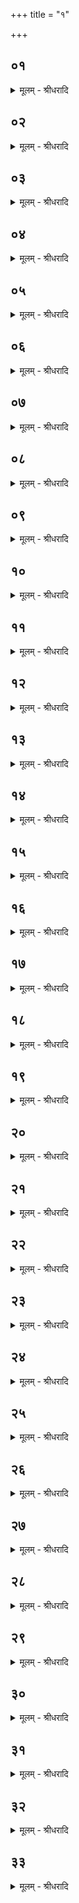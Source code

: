 +++
title = "१"

+++


## ०१
<details><summary>मूलम् - श्रीधरादि</summary>

द्वया᳘ ह प्राजापत्याः᳘॥  
(०) देवाश्चा᳘सुराश्च त᳘तः कानीयसा᳘ ऽएव᳘ देवा᳘ ज्यायसा ऽअ᳘सुरास्त᳘ ऽएषु᳘ लोके᳘ष्वस्पर्द्धन्त॥
</details>

## ०२
<details><summary>मूलम् - श्रीधरादि</summary>

ते᳘ ह देवा᳘ ऽऊचुः॥  
(र्ह) हन्ता᳘सुरान्यज्ञ᳘ ऽउद्गीथे᳘नात्य᳘यामे᳘ति॥
</details>

## ०३
<details><summary>मूलम् - श्रीधरादि</summary>

ते᳘ ह व्वा᳘चमूचुः॥  
(स्त्वं᳘)‍ त्व᳘न्न ऽउ᳘द्गाये᳘ति तथे᳘ति ते᳘भ्यो व्वागुदगायद्यो᳘[[!!]] व्वाचि भो᳘गस्त᳘न्देवे᳘भ्य ऽआ᳘गायद्य᳘त्कल्या᳘णम्व᳘दति त᳘दात्म᳘ने᳘ ते ऽविदुरने᳘न वै᳘ न ऽउद्गात्रा᳘ ऽत्येष्यन्तीति त᳘मभिद्रु᳘त्य पाप्म᳘ना ऽविध्यन्त्स[[!!]] यः स᳘ पाप्मा य᳘दे᳘वेदम᳘प्रतिरूपम्व᳘दति स᳘ ऽएव स᳘ पाप्मा॥
</details>

## ०४
<details><summary>मूलम् - श्रीधरादि</summary>

(प्मा᳘ ऽथ) अ᳘थ ह प्राण᳘मूचुः॥  
(स्त्वं᳘)‍ त्व᳘न्न ऽउ᳘द्गाये᳘ति तथे᳘ति ते᳘भ्यः प्राण ऽउ᳘दगायद्यः᳘ प्राणे भो᳘गस्त᳘न्देवे᳘भ्य ऽआ᳘गायद्य᳘त्कल्या᳘णञ्जि᳘घ्रति त᳘दात्म᳘ने᳘ ते ऽविदुरने᳘न वै᳘ न ऽउद्गात्रा᳘ ऽत्येष्यन्ती᳘ति त᳘मभिद्रु᳘त्य पाप्म᳘ना ऽविध्यन्त्स यः स᳘ पाप्मा य᳘दे᳘वेदम᳘प्रतिरूपञ्जि᳘घ्रति स᳘ ऽएव स᳘ पाप्मा॥
</details>

## ०५
<details><summary>मूलम् - श्रीधरादि</summary>

(प्मा᳘ ऽथ) अ᳘थ ह च᳘क्षुरूचुः॥  
(स्त्वं᳘)‍ त्व᳘न्न ऽउ᳘द्गाये᳘ति तथे᳘ति ते᳘भ्यश्च᳘क्षुरु᳘दगायद्यश्च᳘क्षुषि भो᳘गस्त᳘न्देवे᳘भ्य ऽआ᳘गायद्य᳘त्कल्या᳘णम्प᳘श्यति त᳘दात्म᳘ने᳘ ते ऽविदुरने᳘न वै᳘ न ऽउद्गात्रा᳘ ऽत्येष्यन्ती᳘ति त᳘मभिद्रु᳘त्य पाप्म᳘ना ऽविध्यन्त्स यः स᳘ पाप्मा य᳘दे᳘वेदम᳘प्रतिरूपम्प᳘श्यति स᳘ ऽएव स᳘ पाप्मा॥
</details>

## ०६
<details><summary>मूलम् - श्रीधरादि</summary>

(प्मा᳘ ऽथ) अ᳘थ ह श्रो᳘त्रमूचुः॥  
(स्त्वं᳘)‍ त्व᳘न्न ऽउ᳘द्गाये᳘ति तथे᳘ति ते᳘भ्यः श्रो᳘त्रमु᳘दगायद्यः᳘ श्रोत्रे[[!!]] भो᳘गस्त᳘न्देवे᳘भ्य ऽआ᳘गायद्य᳘त्कल्या᳘णᳫँ᳭ शृणो᳘ति त᳘दात्म᳘ने᳘ ते ऽविदुरने᳘न वै᳘ न ऽउद्गात्रा᳘ ऽत्येष्यन्ती᳘ति त᳘मभिद्रुत्य[[!!]] पाप्म᳘ना ऽविध्यन्त्स यः स᳘ पाप्मा य᳘दे᳘वेदम᳘प्रतिरूपᳫँ᳭ शृणो᳘ति स᳘ ऽएव स᳘ पाप्मा॥
</details>

## ०७
<details><summary>मूलम् - श्रीधरादि</summary>

(प्मा᳘ ऽथ) अ᳘थ ह म᳘न ऽऊचुः॥  
(स्त्वं᳘)‍ त्व᳘न्न ऽउ᳘द्गाये᳘ति तथे᳘ति ते᳘भ्यो म᳘न ऽउ᳘दगायद्यो म᳘नसि भो᳘गस्त᳘न्देवे᳘भ्य ऽआ᳘गायद्य᳘त्कल्या᳘णᳫँ᳭ सङ्कल्प᳘यति त᳘दात्म᳘ने᳘ ते ऽविदुरने᳘न वै᳘ न ऽउद्गात्रा᳘ ऽत्येष्यन्ती᳘ति त᳘मभिद्रु᳘त्य पाप्म᳘ना ऽविध्यन्त्स यः स᳘ पाप्मा य᳘दे᳘वेदम᳘प्रतिरूपᳫँ᳭ सङ्कल्प᳘यति स᳘ ऽएव स᳘ पा᳘प्मैव᳘मु ख᳘ल्वेता᳘ देव᳘ताः पाप्म᳘भिरु᳘पासृजन्नेव᳘मेनाः पाप्म᳘ना ऽविध्यन्॥
</details>

## ०८
<details><summary>मूलम् - श्रीधरादि</summary>

(न्न᳘थ) अ᳘थ हेम᳘मासन्य᳘म्प्राण᳘मूचुः॥  
(स्त्वं᳘)‍ त्व᳘न्न ऽउ᳘द्गाये᳘ति तथे᳘ति ते᳘भ्य ऽएष᳘ प्प्राण ऽउ᳘दगाय᳘त्ते ऽविदुरने᳘न वै᳘ न ऽउद्गात्रा᳘ ऽत्येष्यन्ती᳘ति त᳘मभिद्रु᳘त्य पाप्म᳘ना ऽविव्यत्सन्त्स यथा᳘ ऽश्मानमृत्वा᳘ लोष्टो᳘ व्विध्व᳘ᳫँ᳘सेतैव᳘ᳫँ᳘ हैव᳘ व्विध्व᳘ᳫँ᳘समाना व्वि᳘ष्वञ्चो व्वि᳘नेशुस्त᳘तो देवा ऽअ᳘भवन्परा᳘ ऽसुरा भ᳘वत्यात्म᳘ना प᳘रा ऽस्य द्विषन्भ्रा᳘तृव्यो भवति य᳘ ऽएवम्वे᳘द॥
</details>

## ०९
<details><summary>मूलम् - श्रीधरादि</summary>

ते᳘ होचुः᳘॥  
क्व नु᳘ सो ऽभूद्यो᳘ न ऽइत्थम᳘सक्ते᳘त्यय᳘मा᳘स्ये ऽन्तरि᳘ति᳘ सो ऽया᳘स्य ऽआङ्गिरसो᳘ ऽङ्गानाᳫँ᳭ हि र᳘सः॥
</details>

## १०
<details><summary>मूलम् - श्रीधरादि</summary>

सा वा᳘ ऽएषा᳘ देव᳘ता दूर्न्ना᳘म॥   
दूर᳘ᳫँ᳘ ह्यस्या[[!!]] मृ᳘त्युर्दूर᳘ᳫँ᳘[[!!]] ह वा᳘ ऽअस्मान्मृत्युर्भ्भवति[[!!]] य᳘ ऽएवम्वे᳘द॥
</details>

## ११
<details><summary>मूलम् - श्रीधरादि</summary>

सा वा᳘ ऽएषा᳘ देव᳘ता॥  
(तै) एता᳘सान्देव᳘तानाम्पाप्मा᳘नम्मृत्युमपह᳘त्य[[!!]] य᳘त्रासा᳘न्दिशाम᳘न्तस्त᳘द्गमया᳘ञ्चकार त᳘दासाम्पाप्म᳘नो व्वि᳘न्यदधात्त᳘स्मान्न[[!!]] ज᳘नमियान्ना᳘न्तमियान्ने᳘त्पाप्मा᳘नंमृत्युमन्ववा᳘यानी᳘ति[[!!]]॥
</details>

## १२
<details><summary>मूलम् - श्रीधरादि</summary>

सा वा᳘ ऽएषा᳘ देव᳘ता॥  
(तै) एता᳘सान्देव᳘तानाम्पाप्मा᳘नम्मृत्यु᳘मपहत्या᳘थैना मृत्युम᳘त्यवहत्॥
</details>

## १३
<details><summary>मूलम् - श्रीधरादि</summary>

(त्स) स वै व्वा᳘चमेव᳘ प्रथमाम᳘त्यवहत्॥  
(त्सा᳘) सा᳘ यदा᳘ मृत्यु᳘मत्यमुच्यत᳘[[!!]] सो ऽग्नि᳘रभव᳘त्सो ऽय᳘मग्निः प᳘रेण मृत्युम᳘तिक्रान्तो दीप्यते॥
</details>

## १४
<details><summary>मूलम् - श्रीधरादि</summary>

(ते᳘ ऽथ) अ᳘थ प्राणम᳘त्यवहत्॥  
(त्स᳘) स᳘ यदा᳘ मृत्युमत्य᳘मुच्यत[[!!]] स᳘ व्वायु᳘रभव᳘त्सो ऽय᳘म्वायुः प᳘रेण मृत्युम᳘तिक्रान्तः पवते॥
</details>

## १५
<details><summary>मूलम् - श्रीधरादि</summary>

(ते᳘ ऽथ) अ᳘थ च᳘क्षुर᳘त्यवहत्॥  
(त्त᳘) त᳘द्यदा᳘ मृत्यु᳘मत्य᳘मुच्यत स᳘ ऽआदि᳘त्यो ऽभव᳘त्सो ऽसा᳘वादित्यः प᳘रेण मृत्युम᳘तिक्रान्तस्तपति॥
</details>

## १६
<details><summary>मूलम् - श्रीधरादि</summary>

(त्य᳘) अ᳘थ श्रो᳘त्रम᳘त्यवहत्॥  
(त्त᳘) त᳘द्यदा᳘ मृत्यु᳘मत्य᳘मुच्यत ता दि᳘शोऽभवँस्ता᳘ ऽइमा दि᳘शः प᳘रेण मृत्युम᳘तिक्रान्ताः॥
</details>

## १७
<details><summary>मूलम् - श्रीधरादि</summary>

(न्ता ऽअ᳘) अ᳘थ मनो᳘ ऽत्यवहत्॥  
(त्त᳘)‍ त᳘द्यदा᳘ मृत्यु᳘मत्य᳘मुच्यत स᳘ चन्द्र᳘मा ऽअभव᳘त्सो ऽसौ᳘ चन्द्रः प᳘रेण मृत्युम᳘तिक्रान्तो भात्येव᳘ᳫँ᳘ ह वा᳘ ऽएनमेषा᳘ देव᳘ता मृत्युम᳘तिवहति य᳘ ऽएवम्वे᳘द॥
</details>

## १८
<details><summary>मूलम् - श्रीधरादि</summary>

(दा᳘था) अ᳘थात्म᳘ने ऽन्नाद्य᳘मा᳘गायत्॥  
(द्य) यद्धि किञ्चा᳘न्नमद्य᳘ते ऽने᳘नैव त᳘दद्य᳘त ऽइह प्प्र᳘तितिष्ठति॥ शतम् ॥७१००॥
</details>

## १९
<details><summary>मूलम् - श्रीधरादि</summary>

ते᳘ देवा᳘ ऽअब्रुवन्॥  
(न्ने) एता᳘वद्वा᳘ ऽइदᳫँ᳭ स᳘र्व्वं यद᳘न्नन्त᳘दात्म᳘न ऽआ᳘गासीर᳘नु नो ऽस्मिन्न᳘न्न ऽआ᳘भजस्वे᳘ति ते वै᳘ मा ऽभिस᳘म्विशते᳘ति तथे᳘ति त᳘ᳫँ᳘ समन्त᳘म्परि᳘ण्यविशन्त[[!!]] त᳘स्माद्य᳘दनेना᳘न्नम᳘त्ति ते᳘नैता᳘स्तृप्यन्त्येव᳘ᳫँ᳘ ह वा᳘ ऽएनᳫँ᳭ स्वा᳘ ऽअभिस᳘म्विशन्ति भ᳘र्त्ता स्वा᳘नाᳫँ᳭ श्रे᳘ष्ठः पुर ऽएता᳘ भवत्यन्नादो᳘ ऽधिपतिर्य्य᳘ ऽएवम्वे᳘द॥
</details>

## २०
<details><summary>मूलम् - श्रीधरादि</summary>

य᳘ ऽउ हैवम्वि᳘दᳫँ᳭ स्वे᳘षु प्रति प्प्रतिर्ब्बुभूषति॥  
न᳘ हैवा᳘लम्भा᳘र्य्येभ्यो भवत्य᳘थ य᳘ ऽए᳘वैतम᳘नु भ᳘वति यो᳘ वैतम᳘नु भा᳘र्य्यान्बु᳘भूर्षति स᳘ हैवा᳘लं भा᳘र्य्येभ्यो भवति᳘॥
</details>

## २१
<details><summary>मूलम् - श्रीधरादि</summary>

सो ऽया᳘स्य ऽआङिरसः᳘॥  
(सो᳘ ऽङ्गा) अङ्गानाᳫँ᳭ हि र᳘सः प्प्राणो वा ऽअ᳘ङ्गानाᳫँ᳭ र᳘सः प्प्राणो हि वा ऽअ᳘ङ्गानाᳫँ᳭ र᳘सस्त᳘स्माद्य᳘स्मात्क᳘स्माच्चा᳘ङ्गात्प्राण᳘ ऽउत्क्रा᳘मति त᳘देव त᳘च्छुष्यत्येष᳘ हि वा ऽअ᳘ङ्गानाᳫँ᳭ र᳘सः॥
</details>

## २२
<details><summary>मूलम् - श्रीधरादि</summary>

(स ऽए) एष᳘ ऽउ ऽएव ब्बृ᳘हस्प᳘तिः॥  
(र्व्वा) व्वाग्वै᳘ ब्बृ᳘हती त᳘स्या ऽएष पतिस्त᳘स्मादु[[!!]] ब्बृ᳘हस्प᳘तिः॥
</details>

## २३
<details><summary>मूलम् - श्रीधरादि</summary>

(तिरे) एष᳘ ऽउ ऽएव ब्ब्र᳘ह्मणस्प᳘तिः॥  
(तिर्व्वा) व्वाग्वै ब्ब्र᳘ह्म त᳘स्या ऽएष प᳘तिस्त᳘स्मादु ब्ब्र᳘ह्मणस्प᳘तिः॥
</details>

## २४
<details><summary>मूलम् - श्रीधरादि</summary>

(तिरे) एष᳘ ऽउ ऽएव सा᳘म॥  
व्वाग्वै सा᳘ ऽमैष᳘ सा चा᳘मश्चे᳘ति तत्सा᳘म्नः सामत्वं य᳘द्वेव᳘ समः प्लु᳘षिणा समो᳘ मश᳘केन समो᳘ नागे᳘न सम᳘ ऽएभि᳘स्त्रिभि᳘र्ल्लोकैः᳘ स᳘मो ऽने᳘न स᳘र्व्वेण त᳘स्माद्वेव सा᳘मा ऽश्नुते सा᳘म्नः सा᳘युज्यᳫँ᳭ सलोक᳘तां य᳘ ऽएव᳘मेतत्सा᳘म व्वे᳘द॥
</details>

## २५
<details><summary>मूलम् - श्रीधरादि</summary>

(दैष᳘) एष᳘ ऽउ वा᳘ ऽउद्गीथः᳘॥  
प्प्राणो वा ऽउ᳘त्प्राणे᳘न᳘ हीदᳫँ᳭ स᳘र्व्वमुत्तब्धम्वा᳘गेव[[!!]] गीथो᳘च्च गी᳘था चे᳘ति स᳘ ऽउद्गीथः᳘॥
</details>

## २६
<details><summary>मूलम् - श्रीधरादि</summary>

(थ᳘स्त) तद्धा᳘पि ब्रह्मदत्त᳘श्चैकितानेयः॥  
(यो) रा᳘जानम्भक्ष᳘यन्नुवाचायन्त्य᳘स्य रा᳘जा मूर्द्धा᳘नम्वि᳘पातयताद्य᳘दि᳘तो ऽया᳘स्य ऽआङ्गिर᳘सो ऽन्ये᳘नोद᳘गायदि᳘ति व्वाचा᳘ च᳘ ह्येव स᳘ प्प्राणे᳘न चोद᳘गायदि᳘ति[[!!]]॥
</details>

## २७
<details><summary>मूलम् - श्रीधरादि</summary>

त᳘स्य हैत᳘स्य सा᳘म्नो यः᳘ स्वम्वे᳘द भ᳘वति॥  
हास्य स्वन्त᳘स्य वै स्व᳘र ऽएव स्वन्त᳘स्मादा᳘र्त्विज्यङ्करिष्य᳘न्वाचि स्व᳘रमिच्छेत[[!!]] त᳘या व्वाचा स्व᳘रसम्पन्नया᳘ ऽऽर्त्विज्यङ्कुर्य्यात्त᳘स्माद्यज्ञे स्व᳘रवन्तन्दि᳘दृक्षन्त ऽएवा᳘थो य᳘स्य स्वम्भ᳘वति भवति[[!!]] हास्य स्वं य᳘ ऽएव᳘मेतत्सा᳘म्नः स्वम्वे᳘द॥
</details>

## २८
<details><summary>मूलम् - श्रीधरादि</summary>

त᳘स्य हैत᳘स्य सा᳘म्नो यः᳘ सुव᳘र्ण्णम्वे᳘द॥  
भ᳘वति हास्य सुव᳘र्ण्णन्त᳘स्य वै स्व᳘र ऽएव᳘ सुव᳘र्ण्णम्भव᳘ति हास्य सुव᳘र्ण्णं य᳘ ऽएव᳘मेतत्सा᳘म्नः सुव᳘र्ण्णम्वे᳘द॥
</details>

## २९
<details><summary>मूलम् - श्रीधरादि</summary>

त᳘स्य हैत᳘स्य सा᳘म्नो यः᳘ प्रतिष्ठाम्वे᳘द॥  
प्र᳘ति ह तिष्ठति त᳘स्य वै व्वा᳘गेव᳘ प्रतिष्ठा᳘ व्वाचि हि ख᳘ल्वेष᳘ ऽएत᳘त्प्राणः प्प्र᳘तिष्ठितो गीयते᳘ ऽन्न ऽइ᳘त्यु है᳘क ऽआहुः॥
</details>

## ३०
<details><summary>मूलम् - श्रीधरादि</summary>

(र) अथा᳘तः प᳘वमानानामे᳘वाभ्यारोहः॥  
स वै ख᳘लु प्रस्तोता सा᳘म प्प्र᳘स्तौति स य᳘त्र प्प्रस्तुयात्त᳘देता᳘नि जपेद᳘सतो मा स᳘द्गमय त᳘मसो मा ज्यो᳘तिर्ग्गमय मृत्यो᳘र्मा ऽमृ᳘तङ्गमये᳘ति॥
</details>

## ३१
<details><summary>मूलम् - श्रीधरादि</summary>

स यदाहास᳘तो मा स᳘द्गमये᳘ति॥  
मृत्युर्व्वा ऽअ᳘सत्स᳘दमृ᳘तं मृत्यो᳘र्मा ऽमृ᳘तङ्गमयामृ᳘तम्मा कुर्व्वि᳘त्ये᳘वैत᳘दाह॥
</details>

## ३२
<details><summary>मूलम् - श्रीधरादि</summary>

त᳘मसो मा ज्यो᳘तिर्ग्गमये᳘ति॥  
मृत्युर्व्वै त᳘मो ज्यो᳘तिरमृ᳘तम्मृत्यो᳘र्मा ऽमृ᳘तङ्गमयामृ᳘तं मा कुर्व्वि᳘त्ये᳘वैत᳘दाह मृत्यो᳘र्मा ऽमृ᳘तङ्गमये᳘ति ना᳘त्र तिरो᳘हितमिवास्ति॥
</details>

## ३३
<details><summary>मूलम् - श्रीधरादि</summary>

(स्त्य᳘) अ᳘थ यानी᳘तराणि स्तोत्रा᳘णि॥  
ते᳘ष्वात्म᳘ने ऽन्ना᳘द्यमा᳘गायेत्त᳘स्मादु ते᳘षु व्व᳘रम्वृणीत यङ्का᳘मङ्काम᳘येत तᳫँ᳭ स᳘ ऽएष᳘ ऽएवम्वि᳘दुद्गा᳘ता ऽत्म᳘ने वा य᳘जमानाय वा का᳘मङ्काम᳘यते तमा᳘गायति त᳘द्धैत᳘ल्लोकजि᳘देव न᳘ है᳘वालोक्य᳘ताया ऽआ᳘शा ऽस्ति य᳘ ऽएव᳘मेतत्सा᳘म व्वे᳘द॥
</details>